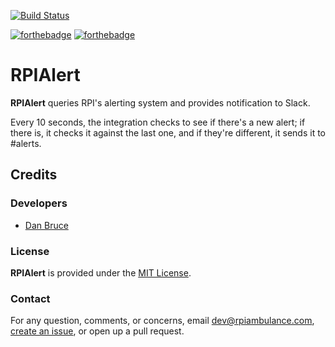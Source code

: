 [![Build Status](https://cloud.drone.io/api/badges/rpiambulance/rpialert/status.svg)](https://cloud.drone.io/rpiambulance/person-v1)

[![forthebadge](https://forthebadge.com/images/badges/built-with-love.svg)](https://forthebadge.com) [![forthebadge](https://forthebadge.com/images/badges/made-with-javascript.svg)](https://forthebadge.com)

# RPIAlert

**RPIAlert** queries RPI's alerting system and provides notification to Slack.

Every 10 seconds, the integration checks to see if there's a new alert; if there is, it checks it against the last one, and if they're different, it sends it to #alerts.

## Credits

### Developers

- [Dan Bruce](https://github.com/ddbruce)

### License

**RPIAlert** is provided under the [MIT License](https://opensource.org/licenses/MIT).

### Contact

For any question, comments, or concerns, email [dev@rpiambulance.com](mailto:dev@rpiambulance.com), [create an issue](https://github.com/rpiambulance/rpialert/issues/new), or open up a pull request.
